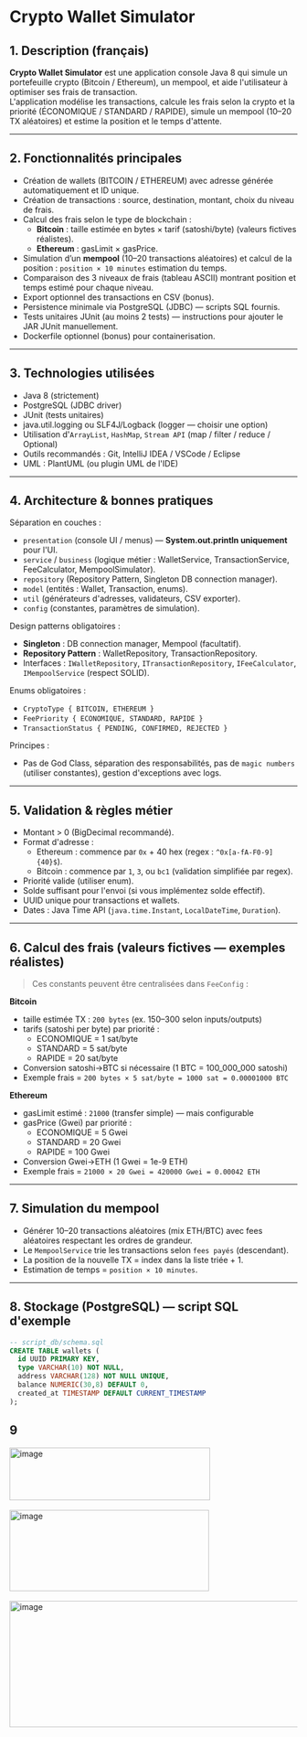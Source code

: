 # Crypto Wallet Simulator

## 1. Description (français)
**Crypto Wallet Simulator** est une application console Java 8 qui simule un portefeuille crypto (Bitcoin / Ethereum), un mempool, et aide l'utilisateur à optimiser ses frais de transaction.  
L'application modélise les transactions, calcule les frais selon la crypto et la priorité (ÉCONOMIQUE / STANDARD / RAPIDE), simule un mempool (10–20 TX aléatoires) et estime la position et le temps d'attente.

---

## 2. Fonctionnalités principales
- Création de wallets (BITCOIN / ETHEREUM) avec adresse générée automatiquement et ID unique.
- Création de transactions : source, destination, montant, choix du niveau de frais.
- Calcul des frais selon le type de blockchain :
  - **Bitcoin** : taille estimée en bytes × tarif (satoshi/byte) (valeurs fictives réalistes).
  - **Ethereum** : gasLimit × gasPrice.
- Simulation d’un **mempool** (10–20 transactions aléatoires) et calcul de la position : `position × 10 minutes` estimation du temps.
- Comparaison des 3 niveaux de frais (tableau ASCII) montrant position et temps estimé pour chaque niveau.
- Export optionnel des transactions en CSV (bonus).
- Persistence minimale via PostgreSQL (JDBC) — scripts SQL fournis.
- Tests unitaires JUnit (au moins 2 tests) — instructions pour ajouter le JAR JUnit manuellement.
- Dockerfile optionnel (bonus) pour containerisation.

---

## 3. Technologies utilisées
- Java 8 (strictement)
- PostgreSQL (JDBC driver)
- JUnit (tests unitaires)
- java.util.logging ou SLF4J/Logback (logger — choisir une option)
- Utilisation d'`ArrayList`, `HashMap`, `Stream API` (map / filter / reduce / Optional)
- Outils recommandés : Git, IntelliJ IDEA / VSCode / Eclipse
- UML : PlantUML (ou plugin UML de l'IDE)

---

## 4. Architecture & bonnes pratiques
Séparation en couches :
- `presentation` (console UI / menus) — **System.out.println uniquement** pour l'UI.
- `service` / `business` (logique métier : WalletService, TransactionService, FeeCalculator, MempoolSimulator).
- `repository` (Repository Pattern, Singleton DB connection manager).
- `model` (entités : Wallet, Transaction, enums).
- `util` (générateurs d'adresses, validateurs, CSV exporter).
- `config` (constantes, paramètres de simulation).

Design patterns obligatoires :
- **Singleton** : DB connection manager, Mempool (facultatif).
- **Repository Pattern** : WalletRepository, TransactionRepository.
- Interfaces : `IWalletRepository`, `ITransactionRepository`, `IFeeCalculator`, `IMempoolService` (respect SOLID).

Enums obligatoires :
- `CryptoType { BITCOIN, ETHEREUM }`
- `FeePriority { ECONOMIQUE, STANDARD, RAPIDE }`
- `TransactionStatus { PENDING, CONFIRMED, REJECTED }`

Principes :
- Pas de God Class, séparation des responsabilités, pas de `magic numbers` (utiliser constantes), gestion d'exceptions avec logs.

---

## 5. Validation & règles métier
- Montant > 0 (BigDecimal recommandé).
- Format d'adresse :
  - Ethereum : commence par `0x` + 40 hex (regex : `^0x[a-fA-F0-9]{40}$`).
  - Bitcoin : commence par `1`, `3`, ou `bc1` (validation simplifiée par regex).
- Priorité valide (utiliser enum).
- Solde suffisant pour l'envoi (si vous implémentez solde effectif).
- UUID unique pour transactions et wallets.
- Dates : Java Time API (`java.time.Instant`, `LocalDateTime`, `Duration`).

---

## 6. Calcul des frais (valeurs fictives — exemples réalistes)
> Ces constants peuvent être centralisées dans `FeeConfig` :

**Bitcoin**
- taille estimée TX : `200 bytes` (ex. 150–300 selon inputs/outputs)
- tarifs (satoshi per byte) par priorité :
  - ECONOMIQUE = 1 sat/byte
  - STANDARD = 5 sat/byte
  - RAPIDE = 20 sat/byte
- Conversion satoshi→BTC si nécessaire (1 BTC = 100_000_000 satoshi)
- Exemple frais = `200 bytes × 5 sat/byte = 1000 sat = 0.00001000 BTC`

**Ethereum**
- gasLimit estimé : `21000` (transfer simple) — mais configurable
- gasPrice (Gwei) par priorité :
  - ECONOMIQUE = 5 Gwei
  - STANDARD = 20 Gwei
  - RAPIDE = 100 Gwei
- Conversion Gwei→ETH (1 Gwei = 1e-9 ETH)
- Exemple frais = `21000 × 20 Gwei = 420000 Gwei = 0.00042 ETH`

---

## 7. Simulation du mempool
- Générer 10–20 transactions aléatoires (mix ETH/BTC) avec fees aléatoires respectant les ordres de grandeur.
- Le `MempoolService` trie les transactions selon `fees payés` (descendant).
- La position de la nouvelle TX = index dans la liste triée + 1.
- Estimation de temps = `position × 10 minutes`.

---

## 8. Stockage (PostgreSQL) — script SQL d'exemple
```sql
-- script_db/schema.sql
CREATE TABLE wallets (
  id UUID PRIMARY KEY,
  type VARCHAR(10) NOT NULL,
  address VARCHAR(128) NOT NULL UNIQUE,
  balance NUMERIC(30,8) DEFAULT 0,
  created_at TIMESTAMP DEFAULT CURRENT_TIMESTAMP
);
````
## 9

<img width="351" height="92" alt="image" src="https://github.com/user-attachments/assets/b40d244c-92dd-4547-bedb-349996b3b9af" />
<br></br>
<img width="349" height="142" alt="image" src="https://github.com/user-attachments/assets/cf33475d-f977-4ea1-aafb-daae4d3291bd" />
<br></br>
<img width="1083" height="221" alt="image" src="https://github.com/user-attachments/assets/a385aab5-8b27-443e-be2a-16dd477822f3" />




